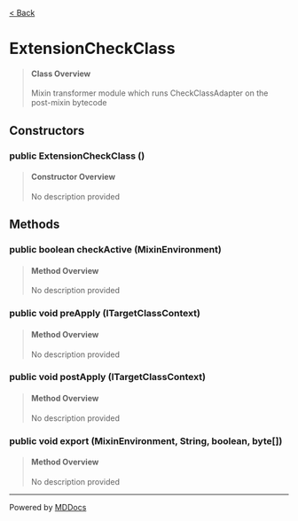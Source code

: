 [< Back](../README.md)
# ExtensionCheckClass #
>#### Class Overview ####
>Mixin transformer module which runs CheckClassAdapter on the post-mixin
 bytecode
## Constructors ##
### public ExtensionCheckClass () ###
>#### Constructor Overview ####
>No description provided
>
## Methods ##
### public boolean checkActive (MixinEnvironment) ###
>#### Method Overview ####
>No description provided
>
### public void preApply (ITargetClassContext) ###
>#### Method Overview ####
>No description provided
>
### public void postApply (ITargetClassContext) ###
>#### Method Overview ####
>No description provided
>
### public void export (MixinEnvironment, String, boolean, byte[]) ###
>#### Method Overview ####
>No description provided
>

---
Powered by [MDDocs](https://github.com/VRCube/MDDocs)
